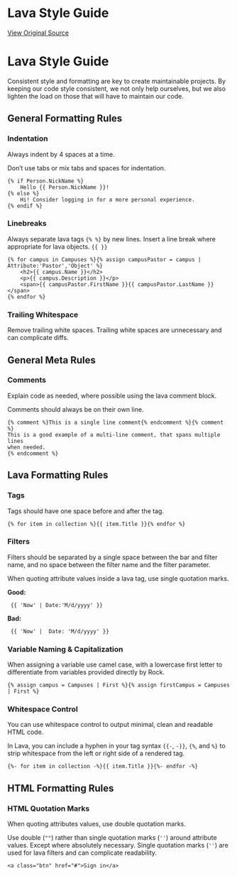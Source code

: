 # Lava Style Guide
[View Original Source](https://community.rockrms.com/lava/style)

Lava Style Guide
================

Consistent style and formatting are key to create maintainable projects. By keeping our code style consistent, we not only help ourselves, but we also lighten the load on those that will have to maintain our code.

General Formatting Rules
------------------------

### Indentation

Always indent by 4 spaces at a time.

Don’t use tabs or mix tabs and spaces for indentation.

```
{% if Person.NickName %}
    Hello {{ Person.NickName }}!
{% else %}
    Hi! Consider logging in for a more personal experience.
{% endif %}

```

### Linebreaks

Always separate lava tags `{% %}` by new lines. Insert a line break where appropriate for lava objects. `{{ }}`

```
{% for campus in Campuses %}{% assign campusPastor = campus | Attribute:'Pastor','Object' %}
    <h2>{{ campus.Name }}</h2>
    <p>{{ campus.Description }}</p>
    <span>{{ campusPastor.FirstName }}{{ campusPastor.LastName }}</span>
{% endfor %}

```

### Trailing Whitespace

Remove trailing white spaces. Trailing white spaces are unnecessary and can complicate diffs.

General Meta Rules
------------------

### Comments

Explain code as needed, where possible using the lava comment block.

Comments should always be on their own line.

```
{% comment %}This is a single line comment{% endcomment %}{% comment %}
This is a good example of a multi-line comment, that spans multiple lines
when needed.
{% endcomment %}

```

Lava Formatting Rules
---------------------

### Tags

Tags should have one space before and after the tag.

```
{% for item in collection %}{{ item.Title }}{% endfor %}

```

### Filters

Filters should be separated by a single space between the bar and filter name, and no space between the filter name and the filter parameter.

When quoting attribute values inside a lava tag, use single quotation marks.

**Good:**

```
 {{ 'Now' | Date:'M/d/yyyy' }}

```

**Bad:**

```
 {{ 'Now' |  Date: 'M/d/yyyy' }}

```

### Variable Naming & Capitalization

When assigning a variable use camel case, with a lowercase first letter to differentiate from variables provided directly by Rock.

```
{% assign campus = Campuses | First %}{% assign firstCampus = Campuses | First %}

```

### Whitespace Control

You can use whitespace control to output minimal, clean and readable HTML code.

In Lava, you can include a hyphen in your tag syntax `{{-`, `-}}`, `{%`, and `%}` to strip whitespace from the left or right side of a rendered tag.

```
{%- for item in collection -%}{{ item.Title }}{%- endfor -%}

```

HTML Formatting Rules
---------------------

### HTML Quotation Marks

When quoting attributes values, use double quotation marks.

Use double (`""`) rather than single quotation marks (`''`) around attribute values. Except where absolutely necessary. Single quotation marks (`''`) are used for lava filters and can complicate readability.

```
<a class="btn" href="#">Sign in</a>

```